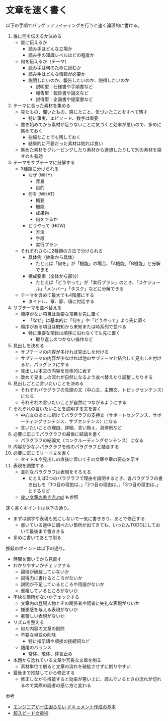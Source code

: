 # 文章を速く書く

以下の手順でパラグラフライティングを行うと速く論理的に書ける。

1. 誰に何を伝えるか決める
    - 誰に伝えるか
        - 読み手はどんな立場か
        - 読み手の知識レベルはどの程度か
    - 何を伝えるか（テーマ）
        - 読み手は何のために読むか
        - 読み手はどんな情報が必要か
        - 説明したいのか、報告したいのか、説得したいのか
            - 説明型：仕様書や手順書など
            - 報告型：報告書や論文など
            - 説得型：企画書や提案書など
2. テーマに合った素材を集める
    - 見たもの、聞いたもの、感じたこと、気づいたことをすべて残す
        - 特に事実、エピソード、数字は重要
    - 書き始めてから素材が足りないことに気づくと効率が悪いので、多めに集めておく
        - 些細なことでも残しておく
        - 結果的に不要だった素材は削れば良い
    - 集めた素材をグルーピングしたり素材から連想したりして別の素材を探すのも有効
3. テーマをサブテーマに分解する
    - 3種類に分けられる
        - なぜ (WHY)
            - 背景
            - 目的
        - 何を (WHAT)
            - 概要
            - 機能
            - 成果物
            - 何をするか
        - どうやって (HOW)
            - 方法
            - 手段
            - 実行プラン
    - それぞれさらに2種類の方法で分けられる
        - 具体例（抽象から具体）
            - たとえば「何を」が「機能」の場合、「A機能」「B機能」と分解できる
        - 構成要素（全体から部分）
            - たとえば「どうやって」が「実行プラン」のとき、「スケジュール」「メンバー」「タスク」などに分解できる
    - テーマを含めて最大でも4階層にする
        - タイトル、章、節、項に対応する
4. サブテーマを並べ替える
    - 順序がない項目は重要な項目を先に置く
        - 「なぜ」は基本的に「何を」や「どうやって」より先に置く
    - 順序がある項目は既知から未知または時系列で並べる
        - 特に重要な項目は順序に沿わなくても先に置く
            - 取り返しのつかない操作など
5. 見出しを決める
    - サブテーマの内容が多ければ見出しを付ける
    - サブテーマの内容が少なければ他のサブテーマと結合して見出しを付けるか、パラグラフにする
    - 見出しは本文の内容を具体的に表す
    - 改めて見出しの流れが自然になるよう並べ替えたり調整したりする
6. 見出しごとに言いたいことを決める
    - それぞれパラグラフの先頭の文（中心文、主題文、トピックセンテンス）になる
    - それぞれの言いたいことが自然につながるようにする
7. それぞれの言いたいことを説明する文を書く
    - 中心文のあとに続けてパラグラフの支持文（サポートセンテンス、サポーティングセンテンス、サブセンテンス）になる
    - 言いたいことの理由、詳細、言い換え、具体例など
8. 必要に応じてパラグラフの最後に結論を書く
    - パラグラフの結論文（コンクルーディングセンテンス）になる
9. 内容が少ないパラグラフを他のパラグラフと結合する
10. 必要に応じてリード文を書く
    - タイトルや見出しの直後に置いてその文章や章の要点を示す
11. 表現を調整する
    - 並列なパラグラフは表現をそろえる
        - たとえば3つのパラグラフで理由を説明するとき、各パラグラフの書き出しを「1つ目の理由は、」「2つ目の理由は、」「3つ目の理由は、」とするなど
    - [良い文章の書き方.md](https://gist.github.com/Foo-x/67044780d9cdbb2b34687ae8dfffe4fe) も参照

速く書くポイントは以下の通り。

- まずは誤字や表現も気にしないで一気に書ききり、あとで修正する
    - 書いている途中に調べたい箇所が出てきても、いったんTODOにしておいて最後まで書ききる
- 多めに書いてあとで削る

推敲のポイントは以下の通り。

- 時間を置いてから見直す
- わかりやすいかチェックする
    - 論理が破綻していないか
    - 説得力に書けるところがないか
    - 説明が不足しているところや用語がないか
    - 重複しているところがないか
- 不快な箇所がないかチェックする
    - 文章内の登場人物とその関係者や読者に失礼な表現がないか
    - 嫌悪感を与える表現がないか
    - 暑苦しい表現がないか
- リズムを整える
    - 似た内容の文章の削除
    - 不要な単語の削除
        - 特に指示語や順接の接続詞など
    - 語尾のバランス
        - 常体、敬体、体言止め
- 本題から逸れている文章や冗長な文章を削る
    - 素材単位で削ると文章の流れを破綻させずに削りやすい
- 最後まで推敲してから修正する
    - 修正しながら推敲すると効率が悪い上に、読んでいるときの流れが切れるので実際の読者の感じ方と変わる


参考

- [エンジニアが一生困らない ドキュメント作成の基本](https://www.amazon.co.jp/dp/B0DGPL7RYR)
- [超スピード文章術](https://www.amazon.co.jp/dp/B074FXZQX6)

